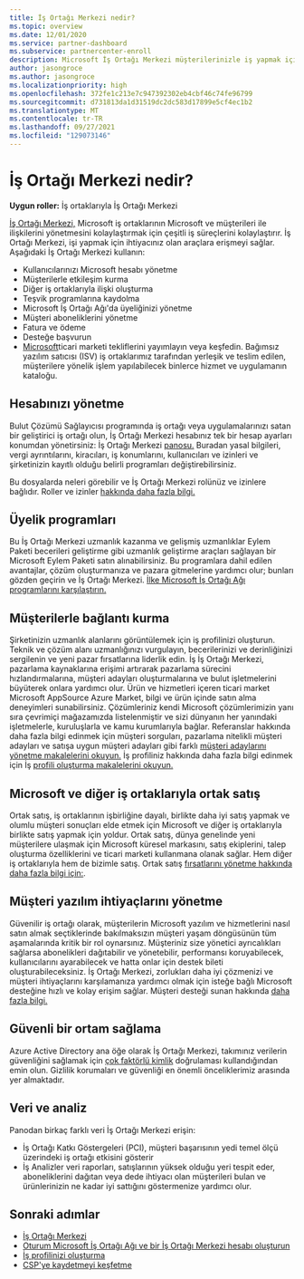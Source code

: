 ```yaml
---
title: İş Ortağı Merkezi nedir?
ms.topic: overview
ms.date: 12/01/2020
ms.service: partner-dashboard
ms.subservice: partnercenter-enroll
description: Microsoft İş Ortağı Merkezi müşterilerinizle iş yapmak için İş Ortağı Merkezi'i kullanma
author: jasongroce
ms.author: jasongroce
ms.localizationpriority: high
ms.openlocfilehash: 372fe1c213e7c947392302eb4cbf46c74fe96799
ms.sourcegitcommit: d731813da1d31519dc2dc583d17899e5cf4ec1b2
ms.translationtype: MT
ms.contentlocale: tr-TR
ms.lasthandoff: 09/27/2021
ms.locfileid: "129073146"
---
```

# <a name="what-is-partner-center"></a>İş Ortağı Merkezi nedir?

**Uygun roller:** İş ortaklarıyla İş Ortağı Merkezi

[İş Ortağı Merkezi,](https://partner.microsoft.com/dashboard/home) Microsoft iş ortaklarının Microsoft ve müşterileri ile ilişkilerini yönetmesini kolaylaştırmak için çeşitli iş süreçlerini kolaylaştırır. İş Ortağı Merkezi, işi yapmak için ihtiyacınız olan araçlara erişmeyi sağlar. Aşağıdaki İş Ortağı Merkezi kullanın:

- Kullanıcılarınızı Microsoft hesabı yönetme
- Müşterilerle etkileşim kurma
- Diğer iş ortaklarıyla ilişki oluşturma
- Teşvik programlarına kaydolma
- Microsoft İş Ortağı Ağı'da üyeliğinizi yönetme
- Müşteri aboneliklerini yönetme
- Fatura ve ödeme
- Desteğe başvurun
- [Microsoft](/azure/marketplace)ticari marketi tekliflerini yayımlayın veya keşfedin. Bağımsız yazılım satıcısı (ISV) iş ortaklarımız tarafından yerleşik ve teslim edilen, müşterilere yönelik işlem yapılabilecek binlerce hizmet ve uygulamanın kataloğu.

## <a name="manage-your-account"></a>Hesabınızı yönetme

Bulut Çözümü Sağlayıcısı programında iş ortağı veya uygulamalarınızı satan bir geliştirici iş ortağı olun, İş Ortağı Merkezi hesabınız tek bir hesap ayarları konumdan yönetirsiniz: İş Ortağı Merkezi [panosu.](https://partner.microsoft.com/dashboard/home) Buradan yasal bilgileri, vergi ayrıntılarını, kiracıları, iş konumlarını, kullanıcıları ve izinleri ve şirketinizin kayıtlı olduğu belirli programları değiştirebilirsiniz.

Bu dosyalarda neleri görebilir ve İş Ortağı Merkezi rolünüz ve izinlere bağlıdır. Roller ve izinler [hakkında daha fazla bilgi.](permissions-overview.md)

## <a name="membership-programs"></a>Üyelik programları

Bu İş Ortağı Merkezi uzmanlık kazanma ve gelişmiş uzmanlıklar Eylem Paketi becerileri geliştirme gibi uzmanlık geliştirme araçları sağlayan bir Microsoft Eylem Paketi satın alınabilirsiniz. Bu programlara dahil edilen avantajlar, çözüm oluşturmanıza ve pazara gitmelerine yardımcı olur; bunları gözden geçirin ve İş Ortağı Merkezi. [İlke Microsoft İş Ortağı Ağı programlarını karşılaştırın.](https://partner.microsoft.com/membership/compare-offers)

## <a name="connect-with-customers"></a>Müşterilerle bağlantı kurma

Şirketinizin uzmanlık alanlarını görüntülemek için iş profilinizi oluşturun. Teknik ve çözüm alanı uzmanlığınızı vurgulayın, becerilerinizi ve derinliğinizi sergilenin ve yeni pazar fırsatlarına liderlik edin. İş İş Ortağı Merkezi, pazarlama kaynaklarına erişimi artırarak pazarlama sürecini hızlandırmalarına, müşteri adayları oluşturmalarına ve bulut işletmelerini büyüterek onlara yardımcı olur. Ürün ve hizmetleri içeren ticari market Microsoft AppSource Azure Market, bilgi ve ürün içinde satın alma deneyimleri sunabilirsiniz. Çözümleriniz kendi Microsoft çözümlerimizin yanı sıra çevrimiçi mağazamızda listelenmiştir ve sizi dünyanın her yanındaki işletmelerle, kuruluşlarla ve kamu kurumlarıyla bağlar. Referanslar hakkında daha fazla bilgi edinmek için müşteri sorguları, pazarlama nitelikli müşteri adayları ve satışa uygun müşteri adayları gibi farklı [müşteri adaylarını yönetme makalelerini okuyun.](manage-leads.md) İş profiliniz hakkında daha fazla bilgi edinmek için İş [profili oluşturma makalelerini okuyun.](create-a-marketing-profile.md)

## <a name="co-sell-with-microsoft-and-other-partners"></a>Microsoft ve diğer iş ortaklarıyla ortak satış

Ortak satış, iş ortaklarının işbirliğine dayalı, birlikte daha iyi satış yapmak ve olumlu müşteri sonuçları elde etmek için Microsoft ve diğer iş ortaklarıyla birlikte satış yapmak için yoldur. Ortak satış, dünya genelinde yeni müşterilere ulaşmak için Microsoft küresel markasını, satış ekiplerini, talep oluşturma özelliklerini ve ticari marketi kullanmana olanak sağlar. Hem diğer iş ortaklarıyla hem de bizimle satış. Ortak satış [fırsatlarını yönetme hakkında daha fazla bilgi için:](manage-co-sell-opportunities.md).

## <a name="manage-customer-software-needs"></a>Müşteri yazılım ihtiyaçlarını yönetme

Güvenilir iş ortağı olarak, müşterilerin Microsoft yazılım ve hizmetlerini nasıl satın almak seçtiklerinde bakılmaksızın müşteri yaşam döngüsünün tüm aşamalarında kritik bir rol oynarsınız. Müşteriniz size yönetici ayrıcalıkları sağlarsa abonelikleri dağıtabilir ve yönetebilir, performansı koruyabilecek, kullanıcılarını ayarabilecek ve hatta onlar için destek bileti oluşturabileceksiniz. İş Ortağı Merkezi, zorlukları daha iyi çözmenizi ve müşteri ihtiyaçlarını karşılamanıza yardımcı olmak için isteğe bağlı Microsoft desteğine hızlı ve kolay erişim sağlar. Müşteri desteği sunan hakkında [daha fazla bilgi.](customer-support.md)

## <a name="maintain-a-secure-environment"></a>Güvenli bir ortam sağlama

Azure Active Directory ana öğe olarak İş Ortağı Merkezi, takımınız verilerin güvenliğini sağlamak için [çok faktörlü kimlik](partner-security-requirements-mandating-mfa.md) doğrulaması kullandığından emin olun. Gizlilik korumaları ve güvenliği en önemli önceliklerimiz arasında yer almaktadır.

## <a name="data-and-analytics"></a>Veri ve analiz

Panodan birkaç farklı veri İş Ortağı Merkezi erişin:

- İş Ortağı Katkı Göstergeleri (PCI), müşteri başarısının yedi temel ölçü üzerindeki iş ortağı etkisini gösterir
- İş Analizler veri raporları, satışlarının yüksek olduğu yeri tespit eder, aboneliklerini dağıtan veya dede ihtiyacı olan müşterileri bulan ve ürünlerinizin ne kadar iyi sattığını göstermenize yardımcı olur.

## <a name="next-steps"></a>Sonraki adımlar

- [İş Ortağı Merkezi](get-around-partner-center.md#turn-workspaces-on-and-off)
- [Oturum Microsoft İş Ortağı Ağı ve bir İş Ortağı Merkezi hesabı oluşturun](mpn-create-a-partner-center-account.md)
- [İş profilinizi oluşturma](create-a-marketing-profile.md)
- [CSP'ye kaydetmeyi keşfetme](csp-overview.md)
